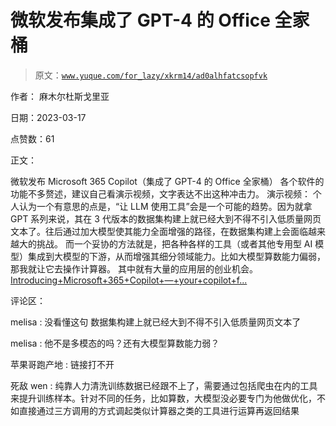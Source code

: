 # 微软发布集成了 GPT-4 的 Office 全家桶

> 原文：[`www.yuque.com/for_lazy/xkrm14/ad0alhfatcsopfvk`](https://www.yuque.com/for_lazy/xkrm14/ad0alhfatcsopfvk)

作者： 麻木尔杜斯戈里亚

日期：2023-03-17

点赞数：61

正文：

微软发布 Microsoft 365 Copilot（集成了 GPT-4 的 Office 全家桶） 各个软件的功能不多赘述，建议自己看演示视频，文字表达不出这种冲击力。 演示视频： 个人认为一个有意思的点是，“让 LLM 使用工具”会是一个可能的趋势。因为就拿 GPT 系列来说，其在 3 代版本的数据集构建上就已经大到不得不引入低质量网页文本了。往后通过加大模型使其能力全面增强的路径，在数据集构建上会面临越来越大的挑战。 而一个妥协的方法就是，把各种各样的工具（或者其他专用型 AI 模型）集成到大模型的下游，从而增强其细分领域能力。比如大模型算数能力偏弱，那我就让它去操作计算器。 其中就有大量的应用层的创业机会。[Introducing+Microsoft+365+Copilot+—+your+copilot+f...](https://news.microsoft.com/reinventing-productivity/#more-resources)

评论区：

melisa : 没看懂这句 数据集构建上就已经大到不得不引入低质量网页文本了

melisa : 他不是多模态的吗？还有大模型算数能力弱？

苹果哥跑产地 : 链接打不开

死敌 wen : 纯靠人力清洗训练数据已经跟不上了，需要通过包括爬虫在内的工具来提升训练样本。针对不同的任务，比如算数，大模型没必要专门为他做优化，不如直接通过三方调用的方式调起类似计算器之类的工具进行运算再返回结果

